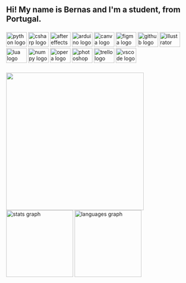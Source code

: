<h2 align="left">Hi! My name is Bernas and I'm a student, from Portugal.</h2>

###

<div align="left">
  <img src="https://cdn.jsdelivr.net/gh/devicons/devicon/icons/python/python-original.svg" height="40" width="55" alt="python logo"  />
  <img src="https://cdn.jsdelivr.net/gh/devicons/devicon/icons/csharp/csharp-original.svg" height="40" width="55" alt="csharp logo"  />
  <img src="https://cdn.jsdelivr.net/gh/devicons/devicon/icons/aftereffects/aftereffects-original.svg" height="40" width="55" alt="aftereffects logo"  />
  <img src="https://cdn.jsdelivr.net/gh/devicons/devicon/icons/arduino/arduino-original.svg" height="40" width="55" alt="arduino logo"  />
  <img src="https://cdn.jsdelivr.net/gh/devicons/devicon/icons/canva/canva-original.svg" height="40" width="55" alt="canva logo"  />
  <img src="https://cdn.jsdelivr.net/gh/devicons/devicon/icons/figma/figma-original.svg" height="40" width="55" alt="figma logo"  />
  <img src="https://cdn.jsdelivr.net/gh/devicons/devicon/icons/github/github-original.svg" height="40" width="55" alt="github logo"  />
  <img src="https://cdn.jsdelivr.net/gh/devicons/devicon/icons/illustrator/illustrator-plain.svg" height="40" width="55" alt="illustrator logo"  />
  <img src="https://cdn.jsdelivr.net/gh/devicons/devicon/icons/lua/lua-original.svg" height="40" width="55" alt="lua logo"  />
  <img src="https://cdn.jsdelivr.net/gh/devicons/devicon/icons/numpy/numpy-original.svg" height="40" width="55" alt="numpy logo"  />
  <img src="https://cdn.jsdelivr.net/gh/devicons/devicon/icons/opera/opera-original.svg" height="40" width="55" alt="opera logo"  />
  <img src="https://cdn.jsdelivr.net/gh/devicons/devicon/icons/photoshop/photoshop-plain.svg" height="40" width="55" alt="photoshop logo"  />
  <img src="https://cdn.jsdelivr.net/gh/devicons/devicon/icons/trello/trello-plain.svg" height="40" width="55" alt="trello logo"  />
  <img src="https://cdn.jsdelivr.net/gh/devicons/devicon/icons/vscode/vscode-original.svg" height="40" width="55" alt="vscode logo"  />
</div>

###

<img align="left" height="370" src="https://media.tenor.com/1oPYW_iBrqUAAAAd/roxy-migurdia.gif"/>

###

<div align="center">
  <span><img src="./aligner.png" height=100 width=10 /></span> <!--invisible-->
</div>

###

<div align="left">
  <img src="https://github-readme-stats.vercel.app/api?username=BernasDzn&hide_title=false&hide_rank=false&show_icons=true&include_all_commits=true&count_private=true&disable_animations=false&theme=blueberry&locale=en&hide_border=true" height="180" alt="stats graph"  />
  <img src="https://github-readme-stats.vercel.app/api/top-langs?username=BernasDzn&locale=en&hide_title=false&layout=compact&card_width=320&langs_count=5&theme=blueberry&hide_border=true" height="180" alt="languages graph"  />
</div>

###
